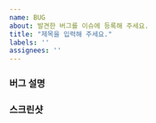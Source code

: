 ```yaml
---
name: BUG
about: 발견한 버그를 이슈에 등록해 주세요.
title: "제목을 입력해 주세요."
labels: ''
assignees: ''
---
```


### 버그 설명

<!-- 발견한 버그에 대해 자세히 설명해 주세요. -->

### 스크린샷